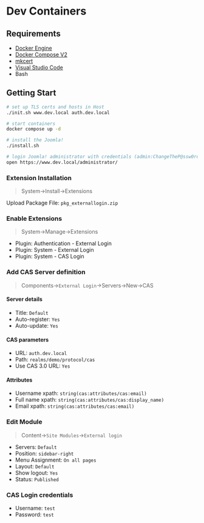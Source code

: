 # Dev Containers

## Requirements

- [Docker Engine](https://docs.docker.com/install/)
- [Docker Compose V2](https://docs.docker.com/compose/cli-command/)
- [mkcert](https://github.com/FiloSottile/mkcert)
- [Visual Studio Code](https://code.visualstudio.com/)
- Bash

## Getting Start

```sh
# set up TLS certs and hosts in Host
./init.sh www.dev.local auth.dev.local

# start containers
docker compose up -d

# install the Joomla!
./install.sh

# login Joomla! administrator with credentials (admin:ChangeTheP@ssw0rd)
open https://www.dev.local/administrator/
```

### Extension Installation

> System->Install->Extensions

Upload Package File: `pkg_externallogin.zip`

### Enable Extensions

> System->Manage->Extensions

- Plugin: Authentication - External Login
- Plugin: System - External Login
- Plugin: System - CAS Login

### Add CAS Server definition

> Components->`External Login`->Servers->New->CAS

#### Server details

- Title: `Default`
- Auto-register: `Yes`
- Auto-update: `Yes`

#### CAS parameters

- URL: `auth.dev.local`
- Path: `realms/demo/protocol/cas`
- Use CAS 3.0 URL: `Yes`

#### Attributes

- Username xpath: `string(cas:attributes/cas:email)`
- Full name xpath: `string(cas:attributes/cas:display_name)`
- Email xpath: `string(cas:attributes/cas:email)`

### Edit Module

> Content->`Site Modules`->`External login`

- Servers: `Default`
- Position: `sidebar-right`
- Menu Assignment: `On all pages`
- Layout: `Default`
- Show logout: `Yes`
- Status: `Published`

### CAS Login credentials

- Username: `test`
- Password: `test`
